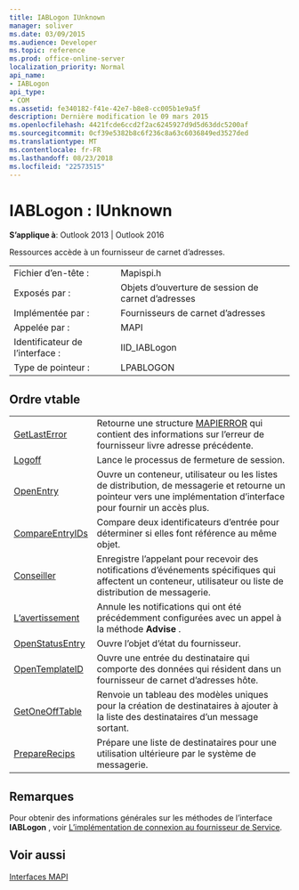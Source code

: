 ```yaml
---
title: IABLogon IUnknown
manager: soliver
ms.date: 03/09/2015
ms.audience: Developer
ms.topic: reference
ms.prod: office-online-server
localization_priority: Normal
api_name:
- IABLogon
api_type:
- COM
ms.assetid: fe340182-f41e-42e7-b8e8-cc005b1e9a5f
description: Dernière modification le 09 mars 2015
ms.openlocfilehash: 4421fcde6ccd2f2ac6245927d9d5d63ddc5200af
ms.sourcegitcommit: 0cf39e5382b8c6f236c8a63c6036849ed3527ded
ms.translationtype: MT
ms.contentlocale: fr-FR
ms.lasthandoff: 08/23/2018
ms.locfileid: "22573515"
---
```

# <a name="iablogon--iunknown"></a>IABLogon : IUnknown

  
  
**S’applique à**: Outlook 2013 | Outlook 2016 
  
Ressources accède à un fournisseur de carnet d’adresses.
  
|||
|:-----|:-----|
|Fichier d’en-tête :  <br/> |Mapispi.h  <br/> |
|Exposés par :  <br/> |Objets d’ouverture de session de carnet d’adresses  <br/> |
|Implémentée par :  <br/> |Fournisseurs de carnet d’adresses  <br/> |
|Appelée par :  <br/> |MAPI  <br/> |
|Identificateur de l’interface :  <br/> |IID_IABLogon  <br/> |
|Type de pointeur :  <br/> |LPABLOGON  <br/> |
   
## <a name="vtable-order"></a>Ordre vtable

|||
|:-----|:-----|
|[GetLastError](iablogon-getlasterror.md) <br/> |Retourne une structure [MAPIERROR](mapierror.md) qui contient des informations sur l’erreur de fournisseur livre adresse précédente.  <br/> |
|[Logoff](iablogon-logoff.md) <br/> |Lance le processus de fermeture de session.  <br/> |
|[OpenEntry](iablogon-openentry.md) <br/> |Ouvre un conteneur, utilisateur ou les listes de distribution, de messagerie et retourne un pointeur vers une implémentation d’interface pour fournir un accès plus.  <br/> |
|[CompareEntryIDs](iablogon-compareentryids.md) <br/> |Compare deux identificateurs d’entrée pour déterminer si elles font référence au même objet.  <br/> |
|[Conseiller](iablogon-advise.md) <br/> |Enregistre l’appelant pour recevoir des notifications d’événements spécifiques qui affectent un conteneur, utilisateur ou liste de distribution de messagerie.  <br/> |
|[L’avertissement](iablogon-unadvise.md) <br/> |Annule les notifications qui ont été précédemment configurées avec un appel à la méthode **Advise** .  <br/> |
|[OpenStatusEntry](iablogon-openstatusentry.md) <br/> |Ouvre l’objet d’état du fournisseur.  <br/> |
|[OpenTemplateID](iablogon-opentemplateid.md) <br/> |Ouvre une entrée du destinataire qui comporte des données qui résident dans un fournisseur de carnet d’adresses hôte.  <br/> |
|[GetOneOffTable](iablogon-getoneofftable.md) <br/> |Renvoie un tableau des modèles uniques pour la création de destinataires à ajouter à la liste des destinataires d’un message sortant.  <br/> |
|[PrepareRecips](iablogon-preparerecips.md) <br/> |Prépare une liste de destinataires pour une utilisation ultérieure par le système de messagerie.  <br/> |
   
## <a name="remarks"></a>Remarques

Pour obtenir des informations générales sur les méthodes de l’interface **IABLogon** , voir [L’implémentation de connexion au fournisseur de Service](implementing-service-provider-logon.md).
  
## <a name="see-also"></a>Voir aussi



[Interfaces MAPI](mapi-interfaces.md)


